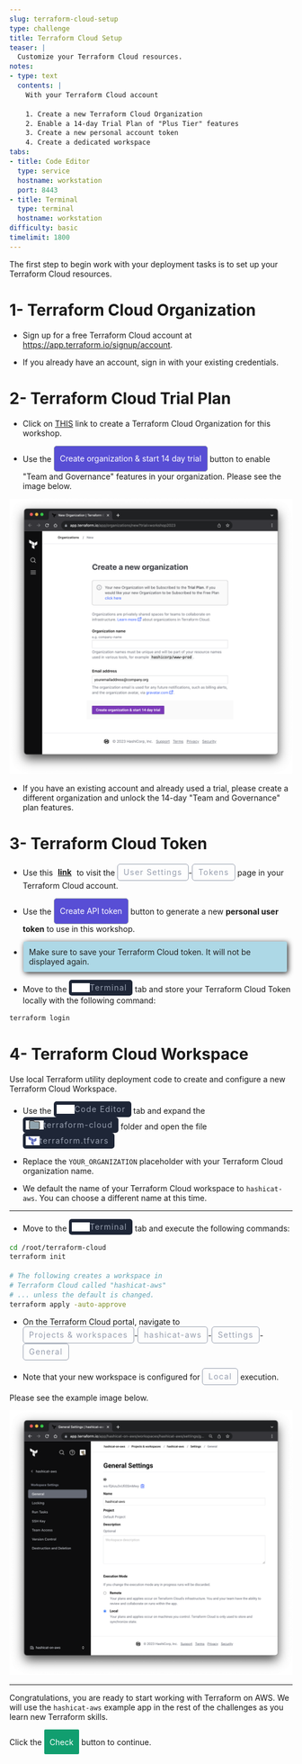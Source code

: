 ```yaml
---
slug: terraform-cloud-setup
type: challenge
title: Terraform Cloud Setup
teaser: |
  Customize your Terraform Cloud resources.
notes:
- type: text
  contents: |
    With your Terraform Cloud account

    1. Create a new Terraform Cloud Organization
    2. Enable a 14-day Trial Plan of "Plus Tier" features
    3. Create a new personal account token
    4. Create a dedicated workspace
tabs:
- title: Code Editor
  type: service
  hostname: workstation
  port: 8443
- title: Terminal
  type: terminal
  hostname: workstation
difficulty: basic
timelimit: 1800
---
```

<style>
  v {
    display: inline-flex;
    color: white;
    background-color: rgb(17, 158, 111);
    align-items: center;
    justify-content: center;
    font-size: 14px;
    padding: 10px;
    border-radius: 2px;
    height: 24px;
  }

  r {
    display: inline-flex;
    color: white;
    background-color: #c73445;
    align-items: center;
    justify-content: center;
    font-size: 14px;
    padding: 10px;
    border-radius: 2px;
    height: 24px;
  }

  m {
    display: inline-flex;
    color: white;
    background-color: #584ED5;
    align-items: center;
    justify-content: center;
    font-size: 14px;
    padding: 10px;
    height: 24px;
    border-radius: 5px;
    border: 1px solid rgba(151,159,175,1);
  }

  x {
    display: inline-flex;
    border-radius: 5px;
    border: 1px solid rgba(151,159,175,1);
    /* background-color: rgba(151,159,175,1); */
    /* background-color: rgba(30,38,55,1); */
    color: rgba(151,159,175,1);
    padding: 2px 10px 2px 10px;
    font-size: 14px;
    letter-spacing: 1.2px;
    align-items: center;
    justify-content: center;
    height: 24px;
  }

  t {
    display: inline-flex;
    border-radius: 5px;
    background-color: rgba(30,38,55,1);
    color: rgba(151,159,175,1);
    padding: 2px 10px 2px 5px;
    font-size: 14px;
    letter-spacing: 1.2px;
    align-items: center;
    justify-content: center;
    height: 24px;
    align-items: center;
  }

  t > a img {
    display: inline-block;
  }

o {
  color:#BA55D3;
  padding: 0 5px;
  font-weight: bold;
  text-decoration: none;
}

o:hover {
  text-decoration: underline;
}

lb {
  display: flex;
  color: #222;
  background-color: lightblue;
  padding: 10px;
  margin: 10px 10px 10px 1px;
  border-radius: 3px;
  box-shadow: 2px 2px 10px;
}

w {
  display: inline-flex;
  border-radius: 5px;
  border: 1px solid rgba(88,78,213,1);
  background-color: rgba(250,250,250,1);
  color: #584ED5;
  padding: 2px 10px 2px 5px;
  font-size: 14px;
  /* font-weight: bold; */
  align-items: center;
  justify-content: center;
  height: 24px;
}

</style>
The first step to begin work with your deployment tasks is to set up your Terraform Cloud resources.


1- Terraform Cloud Organization
===
- Sign up for a free Terraform Cloud account at https://app.terraform.io/signup/account.

- If you already have an account, sign in with your existing credentials.

2- Terraform Cloud Trial Plan
===
- Click on [THIS](https://app.terraform.io/app/organizations/new?trial=workshop2023) link to create a Terraform Cloud Organization for this workshop.

- Use the <m>Create organization & start 14 day trial</m> button to enable "Team and Governance" features in your organization. Please see the image below.

![Create New Org](../assets/create_new_org.png)

- If you have an existing account and already used a trial, please create a different organization and unlock the 14-day "Team and Governance" plan features.

3- Terraform Cloud Token
===
- Use this <o>[link](https://app.terraform.io/app/settings/tokens?source=terraform-login)</o> to visit the <x>User Settings</x>-<x>Tokens</x> page in your Terraform Cloud account.

- Use the <m>Create API token</m> button to generate a new **personal user token** to use in this workshop.

- <lb>Make sure to save your Terraform Cloud token. It will not be displayed again.</lb>

- Move to the <t><img src="../assets/shell.png"/>Terminal</t> tab and store your Terraform Cloud Token locally with the following command:

```bash
terraform login


```

4- Terraform Cloud Workspace
===
Use local Terraform utility deployment code to create and configure a new Terraform Cloud Workspace.

- Use the <t><img src="../assets/web.png"/>Code Editor</t> tab and expand the <t><img src="../assets/folder.png"/>terraform-cloud</t> folder and open the file <t><img src="../assets/tf-icon.png"/>terraform.tfvars</t>

- Replace the `YOUR_ORGANIZATION` placeholder with your Terraform Cloud organization name.

- We default the name of your Terraform Cloud workspace to `hashicat-aws`. You can choose a different name at this time.

---

- Move to the <t><img src="../assets/shell.png"/>Terminal</t> tab and execute the following commands:

```bash
cd /root/terraform-cloud
terraform init

# The following creates a workspace in
# Terraform Cloud called "hashicat-aws"
# ... unless the default is changed.
terraform apply -auto-approve


```

- On the Terraform Cloud portal, navigate to <x>Projects & workspaces</x>-<x>hashicat-aws</x>-<x>Settings</x>-<x>General</x>

- Note that your new workspace is configured for <x>Local</x> execution.

Please see the example image below.

![New Workspace](../assets/new_workspace.png)

---

Congratulations, you are ready to start working with Terraform on AWS. We will use the `hashicat-aws` example app in the rest of the challenges as you learn new Terraform skills.

Click the <v>Check</v> button to continue.

